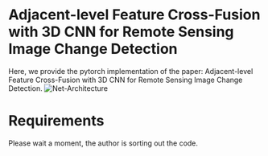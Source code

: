 # Adjacent-level Feature Cross-Fusion with 3D CNN for Remote Sensing Image Change Detection

Here, we provide the pytorch implementation of the paper: Adjacent-level Feature Cross-Fusion with 3D CNN for Remote Sensing Image Change Detection.
![Net-Architecture](https://user-images.githubusercontent.com/66511993/210692766-5c698bdd-5077-4e7b-8274-c899f86b3cf9.png)



# Requirements



 Please wait a moment, the author is sorting out the code.
